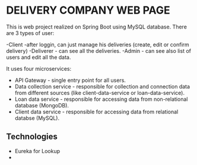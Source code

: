 DELIVERY COMPANY WEB PAGE
=======================================


This is web project realized on Spring Boot using MySQL database. There are 3 types of user: 

-Client -after loggin, can just manage his deliveries (create, edit or confirm delivery)
-Deliverer - can see all the deliveries. 
-Admin - can see also list of users and edit all the data.

It uses four microservices:
- API Gateway - single entry point for all users.
- Data collection service - responsible for collection and connection data from different sources
(like client-data-service or loan-data-service).
- Loan data service - responsible for accessing data from non-relational database (MongoDB).
- Client data service - responsible for accessing data from relational databse (MySQL).

Technologies
------------

- Eureka for Lookup
- 




